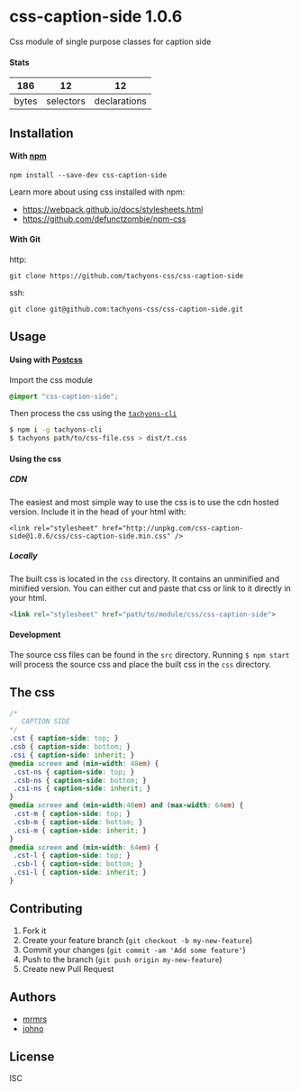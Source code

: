 # css-caption-side 1.0.6

Css module of single purpose classes for caption side

#### Stats

186 | 12 | 12
---|---|---
bytes | selectors | declarations

## Installation

#### With [npm](https://npmjs.com)

```
npm install --save-dev css-caption-side
```

Learn more about using css installed with npm:
* https://webpack.github.io/docs/stylesheets.html
* https://github.com/defunctzombie/npm-css

#### With Git

http:
```
git clone https://github.com/tachyons-css/css-caption-side
```

ssh:
```
git clone git@github.com:tachyons-css/css-caption-side.git
```

## Usage

#### Using with [Postcss](https://github.com/postcss/postcss)

Import the css module

```css
@import "css-caption-side";
```

Then process the css using the [`tachyons-cli`](https://github.com/tachyons-css/tachyons-cli)

```sh
$ npm i -g tachyons-cli
$ tachyons path/to/css-file.css > dist/t.css
```

#### Using the css

##### CDN
The easiest and most simple way to use the css is to use the cdn hosted version. Include it in the head of your html with:

```
<link rel="stylesheet" href="http://unpkg.com/css-caption-side@1.0.6/css/css-caption-side.min.css" />
```

##### Locally
The built css is located in the `css` directory. It contains an unminified and minified version.
You can either cut and paste that css or link to it directly in your html.

```html
<link rel="stylesheet" href="path/to/module/css/css-caption-side">
```

#### Development

The source css files can be found in the `src` directory.
Running `$ npm start` will process the source css and place the built css in the `css` directory.

## The css

```css
/*
   CAPTION SIDE
*/
.cst { caption-side: top; }
.csb { caption-side: bottom; }
.csi { caption-side: inherit; }
@media screen and (min-width: 48em) {
 .cst-ns { caption-side: top; }
 .csb-ns { caption-side: bottom; }
 .csi-ns { caption-side: inherit; }
}
@media screen and (min-width:48em) and (max-width: 64em) {
 .cst-m { caption-side: top; }
 .csb-m { caption-side: bottom; }
 .csi-m { caption-side: inherit; }
}
@media screen and (min-width: 64em) {
 .cst-l { caption-side: top; }
 .csb-l { caption-side: bottom; }
 .csi-l { caption-side: inherit; }
}
```

## Contributing

1. Fork it
2. Create your feature branch (`git checkout -b my-new-feature`)
3. Commit your changes (`git commit -am 'Add some feature'`)
4. Push to the branch (`git push origin my-new-feature`)
5. Create new Pull Request

## Authors

* [mrmrs](http://mrmrs.io)
* [johno](http://johnotander.com)

## License

ISC


